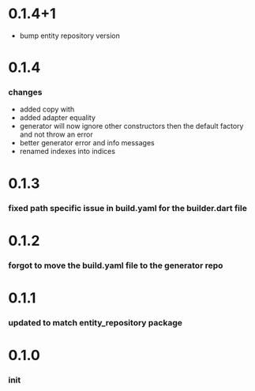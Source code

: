 # 0.1.4+1
* bump entity repository version
# 0.1.4
### changes
* added copy with
* added adapter equality 
* generator will now ignore other constructors then the default factory and not throw an error
* better generator error and info messages
* renamed indexes into indices

# 0.1.3
### fixed path specific issue in build.yaml for the builder.dart file
# 0.1.2
### forgot to move the build.yaml file to the generator repo
# 0.1.1
### updated to match entity_repository package
# 0.1.0
### init